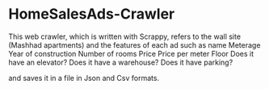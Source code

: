 # HomeSalesAds-Crawler

This web crawler, which is written with Scrappy, refers to the wall site (Mashhad apartments) and the features of each ad such as
name
Meterage
Year of construction
Number of rooms
Price
Price per meter
Floor
Does it have an elevator?
Does it have a warehouse?
Does it have parking?

and saves it in a file in Json and Csv formats.
